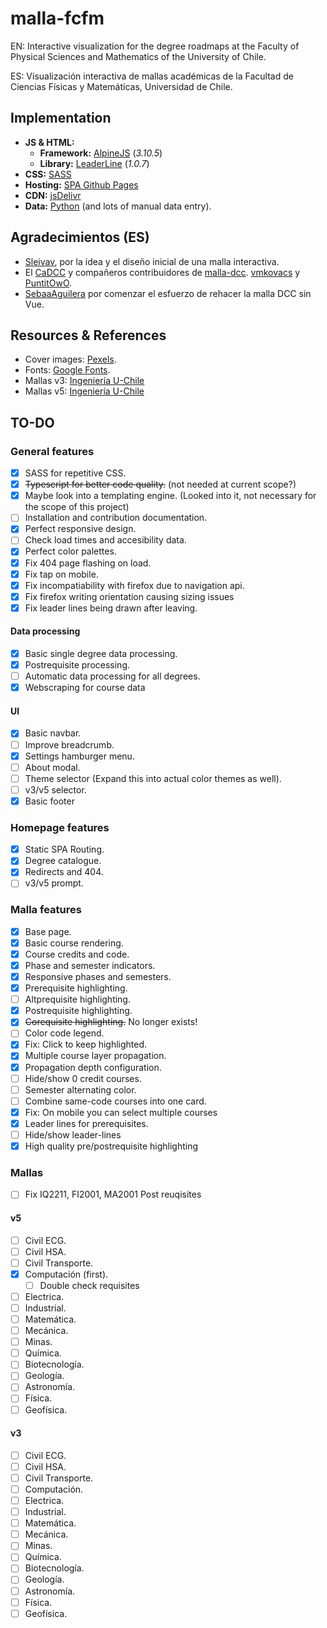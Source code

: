 # malla-fcfm

EN: Interactive visualization for the degree roadmaps at the Faculty of Physical Sciences and Mathematics of the University of Chile.

ES: Visualización interactiva de mallas académicas de la Facultad de Ciencias Físicas y Matemáticas, Universidad de Chile.

## Implementation

- **JS & HTML:**
  - **Framework:** [AlpineJS](https://alpinejs.dev) (*3.10.5*)
  - **Library:** [LeaderLine](https://github.com/anseki/leader-line/) (*1.0.7*)
- **CSS:** [SASS](https://sass-lang.com)
- **Hosting:** [SPA Github Pages](https://github.com/rafgraph/spa-github-pages)
- **CDN:** [jsDelivr](https://www.jsdelivr.com)
- **Data:** [Python](https://www.python.org) (and lots of manual data entry).

## Agradecimientos (ES)

- [Sleivav](https://github.com/sleivav), por la idea y el diseño inicial de una malla interactiva.
- El [CaDCC](https://cadcc.cl) y compañeros contribuidores de [malla-dcc](https://github.com/cadcc/malla-dcc). [vmkovacs](https://github.com/vmkovacs) y [PuntitOwO](https://github.com/PuntitOwO).
- [SebaaAguilera](https://github.com/SebaaAguilera) por comenzar el esfuerzo de rehacer la malla DCC sin Vue.

## Resources & References

- Cover images: [Pexels](https://www.pexels.com).
- Fonts: [Google Fonts](https://fonts.google.com).
- Mallas v3: [Ingeniería U-Chile](https://ingenieria.uchile.cl/escuela/pregrado/mallas-curriculares/mallas-curriculares-2007)
- Mallas v5: [Ingeniería U-Chile](https://ingenieria.uchile.cl/escuela/pregrado/mallas-curriculares/mallas-curriculares-2019)

## TO-DO

### General features

- [x] SASS for repetitive CSS.
- [x] ~~Typescript for better code quality.~~ (not needed at current scope?)
- [x] Maybe look into a templating engine. (Looked into it, not necessary for the scope of this project)
- [ ] Installation and contribution documentation.
- [x] Perfect responsive design.
- [ ] Check load times and accesibility data.
- [x] Perfect color palettes.
- [x] Fix 404 page flashing on load.
- [x] Fix tap on mobile.
- [x] Fix incompatiability with firefox due to navigation api.
- [x] Fix firefox writing orientation causing sizing issues
- [x] Fix leader lines being drawn after leaving.

#### Data processing

- [x] Basic single degree data processing.
- [x] Postrequisite processing.
- [ ] Automatic data processing for all degrees.
- [x] Webscraping for course data

#### UI

- [x] Basic navbar.
- [ ] Improve breadcrumb.
- [x] Settings hamburger menu.
- [ ] About modal.
- [ ] Theme selector (Expand this into actual color themes as well).
- [ ] v3/v5 selector.
- [x] Basic footer

### Homepage features

- [x] Static SPA Routing.
- [x] Degree catalogue.
- [x] Redirects and 404.
- [ ] v3/v5 prompt.

### Malla features

- [x] Base page.
- [x] Basic course rendering.
- [x] Course credits and code.
- [x] Phase and semester indicators.
- [x] Responsive phases and semesters.
- [x] Prerequisite highlighting.
- [ ] Altprequisite highlighting.
- [x] Postrequisite highlighting.
- [x] ~~Corequisite highlighting.~~ No longer exists!
- [ ] Color code legend.
- [x] Fix: Click to keep highlighted.
- [x] Multiple course layer propagation.
- [x] Propagation depth configuration.
- [ ] Hide/show 0 credit courses.
- [ ] Semester alternating color.
- [ ] Combine same-code courses into one card.
- [x] Fix: On mobile you can select multiple courses
- [x] Leader lines for prerequisites.
- [ ] Hide/show leader-lines
- [x] High quality pre/postrequisite highlighting

### Mallas

- [ ] Fix IQ2211, FI2001, MA2001 Post reuqisites

#### v5

- [ ] Civil ECG.
- [ ] Civil HSA.
- [ ] Civil Transporte.
- [x] Computación (first).
  - [ ] Double check requisites
- [ ] Electrica.
- [ ] Industrial.
- [ ] Matemática.
- [ ] Mecánica.
- [ ] Minas.
- [ ] Química.
- [ ] Biotecnología.
- [ ] Geología.
- [ ] Astronomía.
- [ ] Física.
- [ ] Geofísica.

#### v3

- [ ] Civil ECG.
- [ ] Civil HSA.
- [ ] Civil Transporte.
- [ ] Computación.
- [ ] Electrica.
- [ ] Industrial.
- [ ] Matemática.
- [ ] Mecánica.
- [ ] Minas.
- [ ] Química.
- [ ] Biotecnología.
- [ ] Geología.
- [ ] Astronomía.
- [ ] Física.
- [ ] Geofísica.
